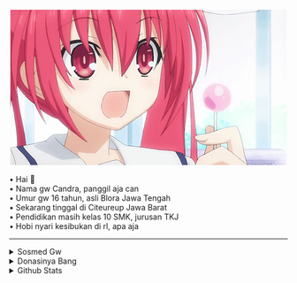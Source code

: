 <p align="center">
<img src="https://raw.githubusercontent.com/Chandra-XD/cn-grabbed-result/main/media/gif/itsuka%20kotori%20on%20Tumblr.gif" />
</p>
<p align="center">

• Hai 👋<br>
• Nama gw Candra, panggil aja can<br>
• Umur gw 16 tahun, asli Blora Jawa Tengah<br>
• Sekarang tinggal di Citeureup Jawa Barat<br>
• Pendidikan masih kelas 10 SMK, jurusan TKJ<br>
• Hobi nyari kesibukan di rl, apa aja<br>
</p>

------

<details>
 <summary>Sosmed Gw</summary><br>

[![Instagram Badge](https://img.shields.io/badge/-Instagram-e4405f?style=flat-square&logo=Instagram&logoColor=white)](https://www.instagram.com/pnggilajacn)
[![Facebook Badge](https://img.shields.io/badge/-Facebook-0088cc?style=flat-square&logo=Facebook&logoColor=white)](https://facebook.com/pnggilajacn)
[![Telegram Badge](https://img.shields.io/badge/-Telegram-0088cc?style=flat-square&logo=Telegram&logoColor=white)](https://t.me/pnggilajacn)
[![Whatsapp Badge](https://img.shields.io/badge/-Whatsapp-%808080?style=flat-square&logo=Whatsapp&logoColor=white)](https://s.id/pnggilajacn)
[![Email Badge](https://img.shields.io/badge/Email-3b5998?style=flat-square&logo=email&logoColor=white)](mailto:cuancari074@gmail.com)
<a href="https://github.com/Chandra-XD"><img src="https://img.shields.io/badge/-GitHub-black?style=flat-square&logo=github" /> 
<a href="https://komarev.com/ghpvc/?username=ChandraXD307&color=blue&style=flat-square&label=Profile+Views"><img title="Watching" src="https://komarev.com/ghpvc/?username=ChandraXD307&color=green&style=flat-square&label=Profile+View"></a>
[![Twitter Badge](https://img.shields.io/badge/-Twitter-0088cc?style=flat-square&logo=Twitter&logoColor=white)](https://twitter.com/@Chandra_XD307)
<a href="https://tiktok.com/@pnggilajacn"><img src="https://img.shields.io/badge/-TikTok-black?style=flat-square&logo=tiktok" /> 
[![YouTube Badge](https://img.shields.io/badge/-YouTube-e4405f?style=flat-square&logo=YouTube&logoColor=white)](https://youtube.com/@ChandraXD307)

</details>

<details>
 <summary>Donasinya Bang</summary>

### Pulsa
- Axis: 083848947227
- Indosat: 085785705233
- Three: 08990085223

### Uang digital
- [Saweria](https://saweria.co/pnggilajacn)
- [Trakteer](https://trakteer.id/pnggilajacn)
</details>

<details>
 <summary>Github Stats</summary>
<br>
<p align="center"><a href="https://github.com/Chandra-XD"><img src="https://github-readme-stats.vercel.app/api/top-langs/?username=Chandra-XD&theme=radical&layout=compact"></a></p> 
<p align="center"><a href="https://github.com/Chandra-XD"><img src="https://github-readme-stats.vercel.app/api?username=Chandra-XD&show_icons=true&theme=radical"></a></p>
<p><img align="center" src="https://github-readme-streak-stats.herokuapp.com/?user=Chandra-XD&theme=radical" alt="Chandra-XD" /></p>

<p align="center">
<img src="https://raw.githubusercontent.com/Platane/snk/output/github-contribution-grid-snake.svg" />
</p>
</details>
<p align="center">
